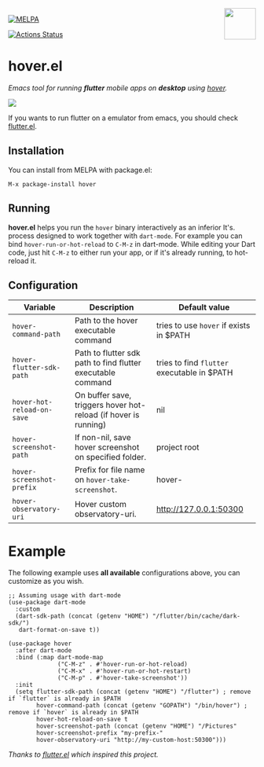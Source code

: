 <img align="right"  src="https://github.com/go-flutter-desktop/hover/blob/master/assets/app/icon.png" width="64"/>

[![MELPA](https://melpa.org/packages/hover-badge.svg)](https://melpa.org/#/hover)

[![Actions Status](https://github.com/ericdallo/hover.el/workflows/Tests%20CI/badge.svg)](https://github.com/ericdallo/hover.el/actions)

# hover.el

_Emacs tool for running **flutter** mobile apps on **desktop** using [hover](https://github.com/go-flutter-desktop/hover)._

<img src="https://github.com/ericdallo/hover.el/blob/screenshots/usage.gif"/>

If you wants to run flutter on a emulator from emacs, you should check [flutter.el](https://github.com/amake/flutter.el).

## Installation

You can install from MELPA with package.el:

```
M-x package-install hover
```

## Running
**hover.el** helps you run the `hover` binary interactively as an inferior It's. process designed to work together with `dart-mode`.
For example you can bind `hover-run-or-hot-reload` to `C-M-z` in dart-mode. While editing your Dart code, just hit `C-M-z` to either run your app, or if it's already running, to hot-reload it.

## Configuration

| Variable  |  Description  | Default value |
| ------------------- | ------------------- | ----------------|
| `hover-command-path` |  Path to the hover executable command | tries to use `hover` if exists in $PATH |
| `hover-flutter-sdk-path` |  Path to flutter sdk path to find flutter executable command | tries to find `flutter` executable in $PATH |
| `hover-hot-reload-on-save` | On buffer save, triggers hover hot-reload (if hover is running) | nil |
| `hover-screenshot-path` | If non-nil, save hover screenshot on specified folder. | project root |
| `hover-screenshot-prefix` | Prefix for file name on `hover-take-screenshot`. | hover- |
| `hover-observatory-uri` | Hover custom observatory-uri. | http://127.0.0.1:50300 |

# Example

The following example uses **all available** configurations above, you can customize as you wish.

```elisp
;; Assuming usage with dart-mode
(use-package dart-mode
  :custom
  (dart-sdk-path (concat (getenv "HOME") "/flutter/bin/cache/dark-sdk/")
   dart-format-on-save t))

(use-package hover
  :after dart-mode
  :bind (:map dart-mode-map
              ("C-M-z" . #'hover-run-or-hot-reload)
              ("C-M-x" . #'hover-run-or-hot-restart)
              ("C-M-p" . #'hover-take-screenshot'))
  :init
  (setq flutter-sdk-path (concat (getenv "HOME") "/flutter") ; remove if `flutter` is already in $PATH
        hover-command-path (concat (getenv "GOPATH") "/bin/hover") ; remove if `hover` is already in $PATH
        hover-hot-reload-on-save t
        hover-screenshot-path (concat (getenv "HOME") "/Pictures"
        hover-screenshot-prefix "my-prefix-"
        hover-observatory-uri "http://my-custom-host:50300")))
```

_Thanks to [flutter.el](https://github.com/amake/flutter.el) which inspired this project._
